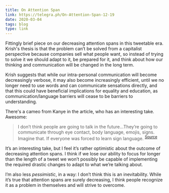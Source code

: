```yaml
---
title: On Attention Span
link: https://telegra.ph/On-Attention-Span-12-19
date: 2020-03-04
tags: blog
type: link
---
```

Fittingly brief piece on our decreasing attention spans in this tweetable era. Krish's thesis is that the problem can’t be solved from a capitalist perspective because companies sell what people want, so instead of trying to solve it we should adapt to it, be prepared for it, and think about how our thinking and communication will be changed in the long term.

Krish suggests that while our intra-personal communication will become decreasingly verbose, it may also become increasingly efficient, until we no longer need to use words and can communicate sensations directly, and that this could have beneficial implications for equality and education, as communication/language barriers will cease to be barriers to understanding.

There's a cameo from Kanye in the article, who has an interesting take. Awesome: 

> I don’t think people are going to talk in the future...They’re going to communicate through eye contact, body language, emojis, signs. Imagine that. If everyone was forced to learn sign language. <sup>[Source](https://www.youtube.com/watch?v=fSGtNK9YawA)</sup>

It’s an interesting take, but I feel it’s rather optimistic about the outcome of decreasing attention spans. I think if we lose our ability to focus for longer than the length of a tweet we won’t possibly be capable of implementing the required drastic changes to adapt to what we’re talking about.

I’m also less *pessimistic*, in a way: I don’t think this is an inevitability. While it’s true that attention spans are surely decreasing, I think people recognize it as a problem in themselves and will strive to overcome.
